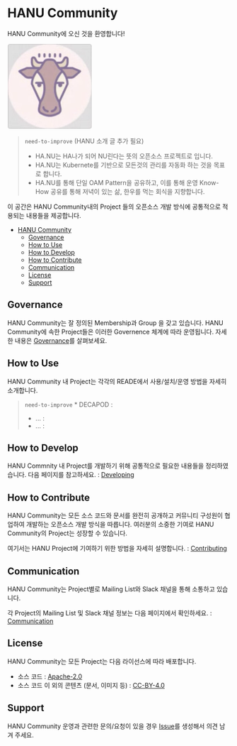 # HANU Community

HANU Community에 오신 것을 환영합니다!

![hanu-logo](./assets/logo/hanu-logo-temp.png)

> `need-to-improve`  (HANU 소개 글 추가 필요)
> * HA.NU는 HA나가 되어 NU린다는 뜻의 오픈소스 프로젝트로 입니다.
> * HA.NU는 Kubernete를 기반으로 모든것의 관리를 자동화 하는 것을 목표로 합니다.
> * HA.NU를 통해 단일 OAM Pattern을 공유하고, 이를 통해 운영 Know-How 공유를 통해 저녁이 있는 삶, 한우를 먹는 회식을 지향합니다.

이 공간은 HANU Community내의 Project 들의 오픈소스 개발 방식에 공통적으로 적용되는 내용들을 제공합니다. 

- [HANU Community](#hanu-community)
  - [Governance](#governance)
  - [How to Use](#how-to-use)
  - [How to Develop](#how-to-develop)
  - [How to Contribute](#how-to-contribute)
  - [Communication](#communication)
  - [License](#license)
  - [Support](#support)

## Governance

HANU Community는 잘 정의된 Membership과 Group 을 갖고 있습니다. HANU Community에 속한 Project들은 이러한 Governence 체계에 따라 운영됩니다. 자세한 내용은 [Governance](governance/README.md)를 살펴보세요.

## How to Use

HANU Community 내 Project는 각각의 READE에서 사용/설치/운영 방법을 자세히 소개합니다. 

> `need-to-improve` * DECAPOD : 
> * ... :
> * ... :

## How to Develop

HANU Commnity 내 Project를 개발하기 위해 공통적으로 필요한 내용들을 정리하였습니다. 다음 페이지를 참고하세요. : [Developing](developing/README.md)


## How to Contribute

HANU Community는 모든 소스 코드와 문서를 완전히 공개하고 커뮤니티 구성원이 협업하여 개발하는 오픈소스 개발 방식을 따릅니다. 여러분의 소중한 기여로 HANU Community의 Project는 성장할 수 있습니다. 

여기서는 HANU Project에 기여하기 위한 방법을 자세히 설명합니다. : [Contributing](contributing/README.md)


## Communication 

HANU Community는 Project별로 Mailing List와 Slack 채널을 통해 소통하고 있습니다. 

각 Project의 Mailing List 및 Slack 채널 정보는 다음 페이지에서 확인하세요. : [Communication](communication/README.md)

## License

HANU Community는 모든 Project는 다음 라이선스에 따라 배포합니다. 
* 소스 코드 : [Apache-2.0](https://spdx.org/licenses/Apache-2.0.html)
* 소스 코드 이 외의 콘텐츠 (문서, 이미지 등) : [CC-BY-4.0](https://spdx.org/licenses/CC-BY-4.0.html)


## Support

HANU Community 운영과 관련한 문의/요청이 있을 경우 [Issue](https://github.com/openinfradev/community-draft/issues/new)를 생성해서 의견 남겨 주세요.  
